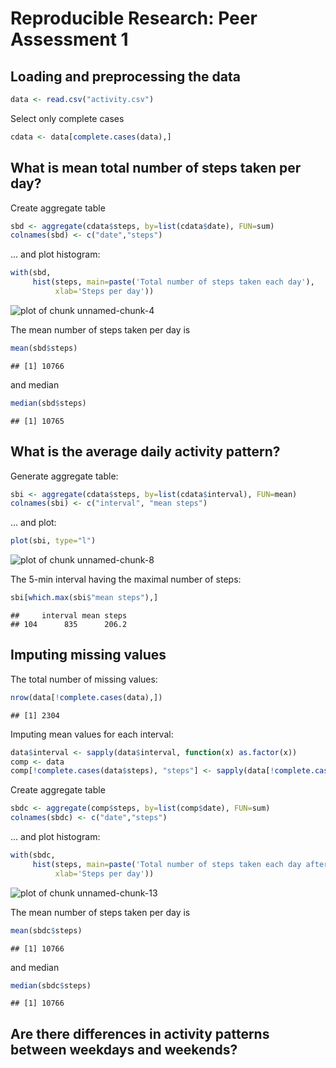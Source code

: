# Reproducible Research: Peer Assessment 1
## Loading and preprocessing the data

```r
data <- read.csv("activity.csv")
```
Select only complete cases

```r
cdata <- data[complete.cases(data),]
```
## What is mean total number of steps taken per day?
Create aggregate table

```r
sbd <- aggregate(cdata$steps, by=list(cdata$date), FUN=sum)
colnames(sbd) <- c("date","steps")
```
... and plot histogram:

```r
with(sbd, 
     hist(steps, main=paste('Total number of steps taken each day'), 
          xlab='Steps per day'))
```

![plot of chunk unnamed-chunk-4](./PA1_template_files/figure-html/unnamed-chunk-4.png) 

The mean number of steps taken per day is 

```r
mean(sbd$steps) 
```

```
## [1] 10766
```
and median 

```r
median(sbd$steps)
```

```
## [1] 10765
```

## What is the average daily activity pattern?
Generate aggregate table:

```r
sbi <- aggregate(cdata$steps, by=list(cdata$interval), FUN=mean)
colnames(sbi) <- c("interval", "mean steps")
```
... and plot:

```r
plot(sbi, type="l")
```

![plot of chunk unnamed-chunk-8](./PA1_template_files/figure-html/unnamed-chunk-8.png) 

The 5-min interval having the maximal number of steps: 

```r
sbi[which.max(sbi$"mean steps"),]
```

```
##     interval mean steps
## 104      835      206.2
```

## Imputing missing values

The total number of missing values:


```r
nrow(data[!complete.cases(data),])
```

```
## [1] 2304
```

Imputing mean values for each interval:


```r
data$interval <- sapply(data$interval, function(x) as.factor(x))
comp <- data
comp[!complete.cases(data$steps), "steps"] <- sapply(data[!complete.cases(data$steps), "interval"], function(x) sbi[x, "mean steps"])
```

Create aggregate table

```r
sbdc <- aggregate(comp$steps, by=list(comp$date), FUN=sum)
colnames(sbdc) <- c("date","steps")
```
... and plot histogram:

```r
with(sbdc, 
     hist(steps, main=paste('Total number of steps taken each day after imputing missing values'), 
          xlab='Steps per day'))
```

![plot of chunk unnamed-chunk-13](./PA1_template_files/figure-html/unnamed-chunk-13.png) 

The mean number of steps taken per day is 

```r
mean(sbdc$steps) 
```

```
## [1] 10766
```
and median 

```r
median(sbdc$steps)
```

```
## [1] 10766
```

## Are there differences in activity patterns between weekdays and weekends?
